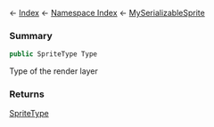 ← [Index](Api-Index) ← [Namespace Index](Namespace-Index) ← [MySerializableSprite](VRage.Game.GUI.TextPanel.MySerializableSprite)

### Summary

```csharp
public SpriteType Type
```

Type of the render layer

### Returns

[SpriteType](VRage.Game.GUI.TextPanel.SpriteType)

